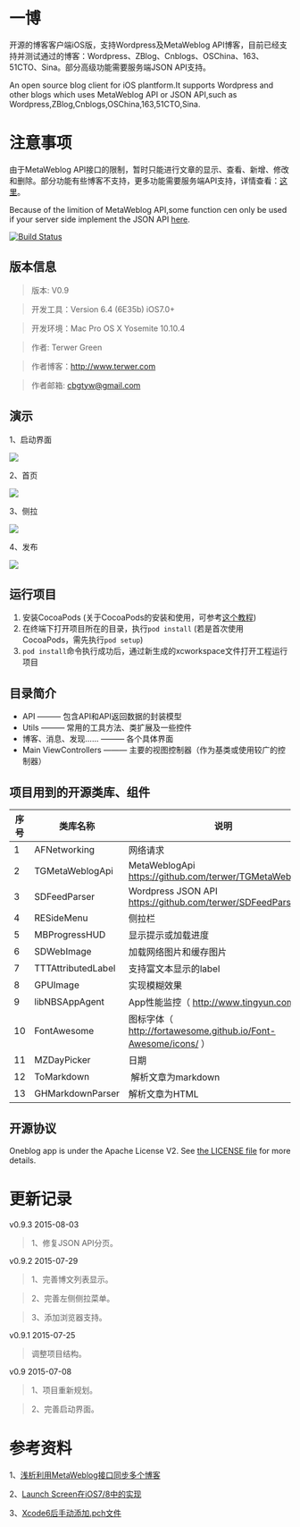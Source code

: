 # 一博
开源的博客客户端iOS版，支持Wordpress及MetaWeblog API博客，目前已经支持并测试通过的博客：Wordpress、ZBlog、Cnblogs、OSChina、163、51CTO、Sina。部分高级功能需要服务端JSON API支持。

An open source blog client for iOS plantform.It supports Wordpress and other blogs which uses MetaWeblog API or JSON API,such as Wordpress,ZBlog,Cnblogs,OSChina,163,51CTO,Sina.

# 注意事项

由于MetaWeblog API接口的限制，暂时只能进行文章的显示、查看、新增、修改和删除。部分功能有些博客不支持，更多功能需要服务端API支持，详情查看：[这里](https://github.com/terwer/SDFeedParser)。

Because of the limition of MetaWeblog API,some function cen only be used if your server side implement the JSON API [here](https://github.com/terwer/SDFeedParser).

[![Build Status](https://api.travis-ci.org/terwer/OneblogiOS.svg)](https://travis-ci.org/terwer/OneblogiOS)

版本信息
-------
>版本: V0.9

>开发工具：Version 6.4 (6E35b) iOS7.0+

>开发环境：Mac Pro OS X Yosemite 10.10.4

>作者: Terwer Green

>作者博客：http://www.terwer.com

>作者邮箱: cbgtyw@gmail.com

演示
---
1、启动界面

![](Images/0.png)

2、首页

![](Images/1.png)

3、侧拉

![](Images/2.png)

4、发布

![](Images/3.png)

## 运行项目
1. 安装CocoaPods (关于CocoaPods的安装和使用，可参考[这个教程](http://blog.devtang.com/blog/2014/05/25/use-cocoapod-to-manage-ios-lib-dependency/))
2. 在终端下打开项目所在的目录，执行```pod install``` (若是首次使用CocoaPods，需先执行```pod setup```)
3. ```pod install```命令执行成功后，通过新生成的xcworkspace文件打开工程运行项目

## 目录简介
* API ——— 包含API和API返回数据的封装模型
* Utils ——— 常用的工具方法、类扩展及一些控件
* 博客、消息、发现...... ——— 各个具体界面
* Main ViewControllers ——— 主要的视图控制器（作为基类或使用较广的控制器）

## 项目用到的开源类库、组件

序号 | 类库名称 | 说明
------------- | ------------- | -------------
1             | AFNetworking  | 网络请求
2            | TGMetaWeblogApi | MetaWeblogApi https://github.com/terwer/TGMetaWeblogApi
3            | SDFeedParser | Wordpress JSON API https://github.com/terwer/SDFeedParser
4             | RESideMenu       | 侧拉栏
5             | MBProgressHUD    | 显示提示或加载进度
6             | SDWebImage       | 加载网络图片和缓存图片
7             | TTTAttributedLabel | 支持富文本显示的label
8             | GPUImage         | 实现模糊效果
9             | libNBSAppAgent | App性能监控（ http://www.tingyun.com/ ）
10            | FontAwesome      | 图标字体（ http://fortawesome.github.io/Font-Awesome/icons/ ）
11            | MZDayPicker      | 日期
12            | ToMarkdown       | 解析文章为markdown
13            | GHMarkdownParser  |解析文章为HTML

## 开源协议
Oneblog app is under the Apache License V2. See [the LICENSE file](https://github.com/terwer/OneblogiOS/blob/master/LICENSE.md) for more details.

更新记录
======
v0.9.3 2015-08-03

>1、修复JSON API分页。


v0.9.2 2015-07-29

>1、完善博文列表显示。

>2、完善左侧侧拉菜单。

>3、添加浏览器支持。

v0.9.1 2015-07-25

>调整项目结构。

v0.9 2015-07-08

>1、项目重新规划。  

>2、完善启动界面。

参考资料  
=======

1、[浅析利用MetaWeblog接口同步多个博客](http://developer.51cto.com/art/200907/135453.htm)

2、[Launch Screen在iOS7/8中的实现](http://blog.shiqichan.com/Launch-Screen-in-iOS-7-and-8/)

3、[Xcode6后手动添加.pch文件](http://www.bkjia.com/Androidjc/979939.html)
